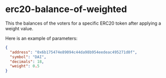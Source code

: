 # erc20-balance-of-weighted

This the balances of the voters for a specific ERC20 token after applying a weight value.

Here is an example of parameters:

```json
{
  "address": "0x6b175474e89094c44da98b954eedeac495271d0f",
  "symbol": "DAI",
  "decimals": 18,
  "weight": 0.5
}
```
